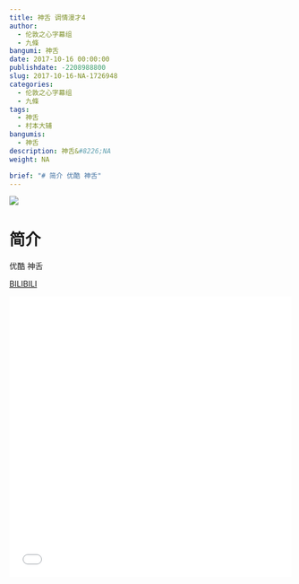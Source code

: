 ```yaml
---
title: 神舌 调情漫才4
author: 
  - 伦敦之心字幕组
  - 九條
bangumi: 神舌
date: 2017-10-16 00:00:00
publishdate: -2208988800
slug: 2017-10-16-NA-1726948
categories: 
  - 伦敦之心字幕组
  - 九條
tags: 
  - 神舌
  - 村本大辅
bangumis: 
  - 神舌
description: 神舌&#8226;NA
weight: NA

brief: "# 简介 优酷 神舌"
---
```


![](https://i.imgur.com/X5vLTcq.png)

# 简介  
优酷 神舌

  [BILIBILI](https://www.bilibili.com/video/av1726948/)


<div class="vcontainer">  <iframe class='video' src="//www.bilibili.com/blackboard/player.html?aid=1726948" width="100%" height="500" frameborder="0" allowfullscreen="allowfullscreen"></iframe></div>
